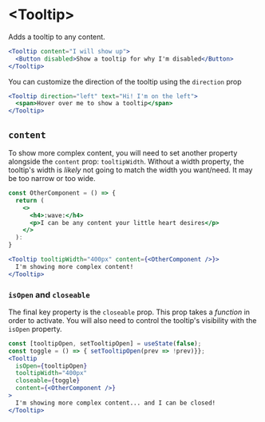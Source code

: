 # \<Tooltip\>

Adds a tooltip to any content.

```jsx
<Tooltip content="I will show up">
  <Button disabled>Show a tooltip for why I'm disabled</Button>
</Tooltip>
```

You can customize the direction of the tooltip using the `direction` prop

```jsx
<Tooltip direction="left" text="Hi! I'm on the left">
  <span>Hover over me to show a tooltip</span>
</Tooltip>
```

## `content`

To show more complex content, you will need to set another property alongside the `content` prop: `tooltipWidth`. Without a width property, the tooltip's width is _likely_ not going to match the width you want/need. It may be too narrow or too wide.

```jsx
const OtherComponent = () => {
  return (
    <>
      <h4>:wave:</h4>
      <p>I can be any content your little heart desires</p>
    </>
  ):
}

<Tooltip tooltipWidth="400px" content={<OtherComponent />}>
  I'm showing more complex content!
</Tooltip>
```

### `isOpen` and `closeable`

The final key property is the `closeable` prop. This prop takes a _function_ in order to activate. You will also need to control the tooltip's visibility with the `isOpen` property.

```jsx
const [tooltipOpen, setTooltipOpen] = useState(false);
const toggle = () => { setTooltipOpen(prev => !prev)}};
<Tooltip
  isOpen={tooltipOpen}
  tooltipWidth="400px"
  closeable={toggle}
  content={<OtherComponent />}
>
  I'm showing more complex content... and I can be closed!
</Tooltip>
```
